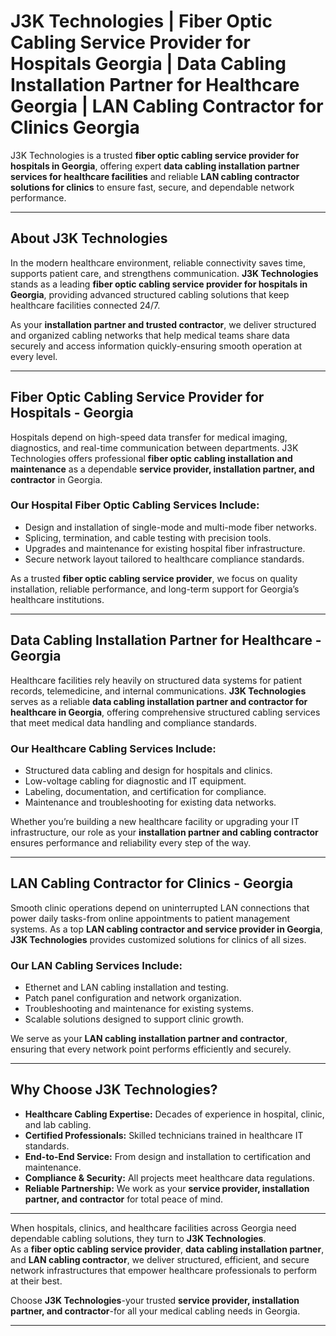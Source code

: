 # J3K Technologies | Fiber Optic Cabling Service Provider for Hospitals Georgia | Data Cabling Installation Partner for Healthcare Georgia | LAN Cabling Contractor for Clinics Georgia
J3K Technologies is a trusted **fiber optic cabling service provider for hospitals in Georgia**, offering expert **data cabling installation partner services for healthcare facilities** and reliable **LAN cabling contractor solutions for clinics** to ensure fast, secure, and dependable network performance.

---

## About J3K Technologies  
In the modern healthcare environment, reliable connectivity saves time, supports patient care, and strengthens communication. **J3K Technologies** stands as a leading **fiber optic cabling service provider for hospitals in Georgia**, providing advanced structured cabling solutions that keep healthcare facilities connected 24/7.  

As your **installation partner and trusted contractor**, we deliver structured and organized cabling networks that help medical teams share data securely and access information quickly-ensuring smooth operation at every level.

---

## Fiber Optic Cabling Service Provider for Hospitals - Georgia  
Hospitals depend on high-speed data transfer for medical imaging, diagnostics, and real-time communication between departments. J3K Technologies offers professional **fiber optic cabling installation and maintenance** as a dependable **service provider, installation partner, and contractor** in Georgia.  

### Our Hospital Fiber Optic Cabling Services Include:  
- Design and installation of single-mode and multi-mode fiber networks.  
- Splicing, termination, and cable testing with precision tools.  
- Upgrades and maintenance for existing hospital fiber infrastructure.  
- Secure network layout tailored to healthcare compliance standards.  

As a trusted **fiber optic cabling service provider**, we focus on quality installation, reliable performance, and long-term support for Georgia’s healthcare institutions.

---

## Data Cabling Installation Partner for Healthcare - Georgia  
Healthcare facilities rely heavily on structured data systems for patient records, telemedicine, and internal communications. **J3K Technologies** serves as a reliable **data cabling installation partner and contractor for healthcare in Georgia**, offering comprehensive structured cabling services that meet medical data handling and compliance standards.  

### Our Healthcare Cabling Services Include:  
- Structured data cabling and design for hospitals and clinics.  
- Low-voltage cabling for diagnostic and IT equipment.  
- Labeling, documentation, and certification for compliance.  
- Maintenance and troubleshooting for existing data networks.  

Whether you’re building a new healthcare facility or upgrading your IT infrastructure, our role as your **installation partner and cabling contractor** ensures performance and reliability every step of the way.

---

## LAN Cabling Contractor for Clinics - Georgia  
Smooth clinic operations depend on uninterrupted LAN connections that power daily tasks-from online appointments to patient management systems. As a top **LAN cabling contractor and service provider in Georgia**, **J3K Technologies** provides customized solutions for clinics of all sizes.  

### Our LAN Cabling Services Include:  
- Ethernet and LAN cabling installation and testing.  
- Patch panel configuration and network organization.  
- Troubleshooting and maintenance for existing systems.  
- Scalable solutions designed to support clinic growth.  

We serve as your **LAN cabling installation partner and contractor**, ensuring that every network point performs efficiently and securely.

---

## Why Choose J3K Technologies?  
- **Healthcare Cabling Expertise:** Decades of experience in hospital, clinic, and lab cabling.  
- **Certified Professionals:** Skilled technicians trained in healthcare IT standards.  
- **End-to-End Service:** From design and installation to certification and maintenance.  
- **Compliance & Security:** All projects meet healthcare data regulations.  
- **Reliable Partnership:** We work as your **service provider, installation partner, and contractor** for total peace of mind.  

---

 
When hospitals, clinics, and healthcare facilities across Georgia need dependable cabling solutions, they turn to **J3K Technologies**.  
As a **fiber optic cabling service provider**, **data cabling installation partner**, and **LAN cabling contractor**, we deliver structured, efficient, and secure network infrastructures that empower healthcare professionals to perform at their best.  

Choose **J3K Technologies**-your trusted **service provider, installation partner, and contractor**-for all your medical cabling needs in Georgia.  

---
